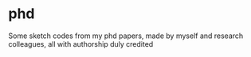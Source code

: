 # phd
Some sketch codes from my phd papers, made by myself and research colleagues, all with authorship duly credited
